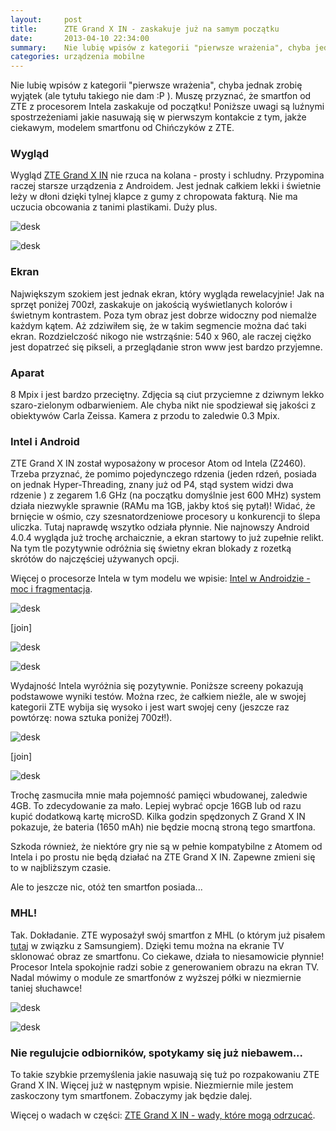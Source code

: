 ```yaml
---
layout:     post
title:      ZTE Grand X IN - zaskakuje już na samym początku
date:       2013-04-10 22:34:00
summary:    Nie lubię wpisów z kategorii "pierwsze wrażenia", chyba jednak zrobię wyjątek (ale tytułu takiego nie dam :P ). Muszę przyznać, że smartfon od ZTE z procesorem Intela zaskakuje od początku! Poniższe uwagi są luźnymi spostrzeżeniami jakie nasuwają się w pierwszym kontakcie z tym, jakże ciekawym, mode...
categories: urządzenia mobilne
---
```




Nie lubię wpisów z kategorii "pierwsze wrażenia", chyba jednak zrobię wyjątek (ale tytułu takiego nie dam :P ). Muszę przyznać, że smartfon od ZTE z procesorem Intela zaskakuje od początku! Poniższe uwagi są luźnymi spostrzeżeniami jakie nasuwają się w pierwszym kontakcie z tym, jakże ciekawym, modelem smartfonu od Chińczyków z ZTE.



### Wygląd



Wygląd [ZTE Grand X IN](http://www.ztedevices.com/product/smart_phone/b79c4568-0090-4cde-8e0b-ca85f4352d1c.html) nie rzuca na kolana - prosty i schludny. Przypomina raczej starsze urządzenia z Androidem. Jest jednak całkiem lekki i świetnie leży w dłoni dzięki tylnej klapce z gumy z chropowata fakturą. Nie ma uczucia obcowania z tanimi plastikami. Duży plus.



![desk](https://raw.githubusercontent.com/djfoxer/djfoxer.github.io/master/_img/2013-4-10-_97_/g_-_608x405_-_-_40532x20130410185403_0.jpg)




![desk](https://raw.githubusercontent.com/djfoxer/djfoxer.github.io/master/_img/2013-4-10-_97_/g_-_608x405_-_-_40532x20130410185409_0.jpg)





### Ekran



Największym szokiem jest jednak ekran, który wygląda rewelacyjnie! Jak na sprzęt poniżej 700zł, zaskakuje on jakością wyświetlanych kolorów i świetnym kontrastem. Poza tym obraz jest dobrze widoczny pod niemalże każdym kątem. Aż zdziwiłem się, że w takim segmencie można dać taki ekran. Rozdzielczość nikogo nie wstrząśnie: 540 x 960, ale raczej ciężko jest dopatrzeć się pikseli, a przeglądanie stron www jest bardzo przyjemne. 



### Aparat



8 Mpix i jest bardzo przeciętny. Zdjęcia są ciut przyciemne z dziwnym lekko szaro-zielonym odbarwieniem. Ale chyba nikt nie spodziewał się jakości z obiektywów Carla Zeissa. Kamera z przodu to zaledwie 0.3 Mpix. 



### Intel i Android



ZTE Grand X IN został wyposażony w procesor Atom od Intela (Z2460). Trzeba przyznać, że pomimo pojedynczego rdzenia (jeden rdzeń, posiada on jednak Hyper-Threading, znany już od P4, stąd system widzi dwa rdzenie ) z zegarem 1.6 GHz (na początku domyślnie jest 600 MHz) system działa niezwykle sprawnie (RAMu ma 1GB, jakby ktoś się pytał)! Widać, że brnięcie w ośmio, czy szesnatordzeniowe procesory u konkurencji to ślepa uliczka. Tutaj naprawdę wszytko odziała płynnie. Nie najnowszy Android 4.0.4 wygląda już trochę archaicznie, a ekran startowy to już zupełnie relikt. Na tym tle pozytywnie odróżnia się świetny ekran blokady z rozetką skrótów do najczęściej używanych opcji.

Więcej o procesorze Intela w tym modelu we wpisie: [Intel w Androidzie - moc i fragmentacja](http://www.dobreprogramy.pl/djfoxer/Intel-w-Androidzie-moc-i-fragmentacja,40608.html).


![desk](https://raw.githubusercontent.com/djfoxer/djfoxer.github.io/master/_img/2013-4-10-_97_/g_-_288x192_-_-_40532x20130410185436_0.png)

[join]

![desk](https://raw.githubusercontent.com/djfoxer/djfoxer.github.io/master/_img/2013-4-10-_97_/g_-_288x192_-_-_40532x20130410185440_0.png)




![desk](https://raw.githubusercontent.com/djfoxer/djfoxer.github.io/master/_img/2013-4-10-_97_/g_-_608x405_-_-_40532x20130410185452_0.png)



Wydajność Intela wyróżnia się pozytywnie. Poniższe screeny pokazują podstawowe wyniki testów. Można rzec, że całkiem nieźle, ale w swojej kategorii ZTE wybija się wysoko i jest wart swojej ceny (jeszcze raz powtórzę: nowa sztuka poniżej 700zł!).



![desk](https://raw.githubusercontent.com/djfoxer/djfoxer.github.io/master/_img/2013-4-10-_97_/g_-_288x192_-_-_40532x20130410185427_0.png)

[join]

![desk](https://raw.githubusercontent.com/djfoxer/djfoxer.github.io/master/_img/2013-4-10-_97_/g_-_288x192_-_-_40532x20130410185431_0.png)



Trochę zasmuciła mnie mała pojemność pamięci wbudowanej, zaledwie 4GB. To zdecydowanie za mało. Lepiej wybrać opcje 16GB lub od razu kupić dodatkową kartę microSD. Kilka godzin spędzonych Z Grand X IN pokazuje, że bateria (1650 mAh) nie będzie mocną stroną tego smartfona.

Szkoda również, że niektóre gry nie są w pełnie kompatybilne z Atomem od Intela i po prostu nie będą działać na ZTE Grand X IN. Zapewne zmieni się to w najbliższym czasie.

Ale to jeszcze nic, otóż ten smartfon posiada...



### MHL!


Tak. Dokładanie. ZTE wyposażył swój smartfon z MHL (o którym już pisałem [tutaj](http://www.dobreprogramy.pl/djfoxer/MHL-smartfon-na-duzym-ekranie-i-problemy-ze-standardami-Samsung,38838.html) w związku z Samsungiem). Dzięki temu można na ekranie TV sklonować obraz ze smartfonu. Co  ciekawe, działa to niesamowicie płynnie! Procesor Intela spokojnie radzi sobie z generowaniem obrazu na ekran TV. Nadal mówimy o module ze smartfonów z wyższej półki w niezmiernie taniej słuchawce!



![desk](https://raw.githubusercontent.com/djfoxer/djfoxer.github.io/master/_img/2013-4-10-_97_/g_-_608x405_-_-_40532x20130410185416_0.jpg)




![desk](https://raw.githubusercontent.com/djfoxer/djfoxer.github.io/master/_img/2013-4-10-_97_/g_-_608x405_-_-_40532x20130410185422_0.jpg)





### Nie regulujcie odbiorników, spotykamy się już niebawem...


To takie szybkie przemyślenia jakie nasuwają się tuż po rozpakowaniu ZTE Grand X IN. Więcej już w następnym wpisie. Niezmiernie mile jestem zaskoczony tym smartfonem. Zobaczymy jak będzie dalej.

Więcej o wadach w części: [ZTE Grand X IN - wady, które mogą odrzucać](http://www.dobreprogramy.pl/djfoxer/ZTE-Grand-X-IN-wady-ktore-moga-odrzucac,40649.html).